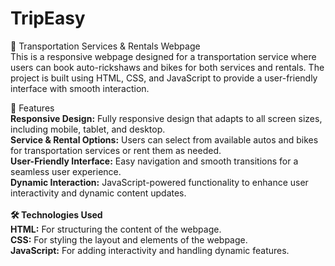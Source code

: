 # TripEasy
🚗 Transportation Services & Rentals Webpage<br>
This is a responsive webpage designed for a transportation service where users can book auto-rickshaws and bikes for both services and rentals. The project is built using HTML, CSS, and JavaScript to provide a user-friendly interface with smooth interaction.

🌟 Features<br>
<b>Responsive Design:</b> Fully responsive design that adapts to all screen sizes, including mobile, tablet, and desktop.<br>
<b>Service & Rental Options:</b> Users can select from available autos and bikes for transportation services or rent them as needed.<br>
<b>User-Friendly Interface:</b> Easy navigation and smooth transitions for a seamless user experience.<br>
<b>Dynamic Interaction:</b> JavaScript-powered functionality to enhance user interactivity and dynamic content updates.
<br><br>
<b>🛠️ Technologies Used</b><br>
<b>HTML:</b> For structuring the content of the webpage.<br>
<b>CSS:</b> For styling the layout and elements of the webpage.<br>
<b>JavaScript:</b> For adding interactivity and handling dynamic features.
